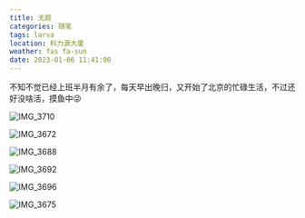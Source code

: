 ```yaml
---
title: 无题
categories: 随笔
tags: larva
location: 科力源大厦
weather: fas fa-sun
date: 2023-01-06 11:41:00
---
```

不知不觉已经上班半月有余了，每天早出晚归，又开始了北京的忙碌生活，不过还好没啥活，摸鱼中😜

![IMG_3710](/life/IMG_3710.jpg)

<!-- more -->

![IMG_3672](/life/IMG_3672.jpg)

![IMG_3688](/life/IMG_3688.jpg)

![IMG_3692](/life/IMG_3692.jpg)

![IMG_3696](/life/IMG_3696.jpg)

![IMG_3675](/life/IMG_3675.jpg)